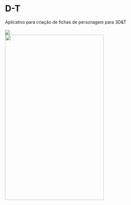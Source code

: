 # D-T
Aplicativo para criação de fichas de personagem para 3D&amp;T
<br><br>
<img src="https://lh3.googleusercontent.com/x4ZmYD_8l5DPNmVZyF3A-ShE81LFd_2HvBdQyqUn4IeUWwlGXAV-NNUmtUMfcieDSQ=w1920-h983-rw" />
<br>
<img width="324" height="540" src="https://lh3.googleusercontent.com/qgxSox3A190tupMj4gvXroPNkmorOLrd6XpPwETgt8cvqsnHDg8LcVZHhknohmR7t6c=w1920-h983-rw" />


